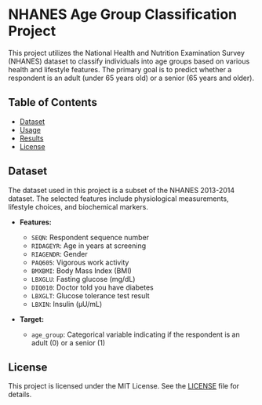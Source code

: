 # NHANES Age Group Classification Project

This project utilizes the National Health and Nutrition Examination Survey (NHANES) dataset to classify individuals into age groups based on various health and lifestyle features. The primary goal is to predict whether a respondent is an adult (under 65 years old) or a senior (65 years and older).

## Table of Contents

- [Dataset](#dataset)
- [Usage](#usage)
- [Results](#results)
- [License](#license)

## Dataset

The dataset used in this project is a subset of the NHANES 2013-2014 dataset. The selected features include physiological measurements, lifestyle choices, and biochemical markers.

- **Features:**
  - `SEQN`: Respondent sequence number
  - `RIDAGEYR`: Age in years at screening
  - `RIAGENDR`: Gender
  - `PAQ605`: Vigorous work activity
  - `BMXBMI`: Body Mass Index (BMI)
  - `LBXGLU`: Fasting glucose (mg/dL)
  - `DIQ010`: Doctor told you have diabetes
  - `LBXGLT`: Glucose tolerance test result
  - `LBXIN`: Insulin (µU/mL)

- **Target:**
  - `age_group`: Categorical variable indicating if the respondent is an adult (0) or a senior (1)

## License

This project is licensed under the MIT License. See the [LICENSE](LICENSE) file for details.
